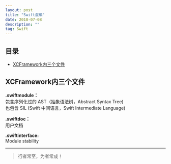 ```yaml
---
layout: post
title: "Swift混编"
date: 2018-07-08
description: ""
tag: Swift
---
```



## 目录
* [XCFramework内三个文件](#content1)



## <a id="content1">XCFramework内三个文件</a>

**.swiftmodule：**     
包含序列化过的 AST（抽象语法树，Abstract Syntax Tree)    
也包含 SIL (Swift 中间语言，Swift Intermediate Language)    

**.swiftdoc：**   
用户文档

**.swiftinterface:**    
Module stability



----------
>  行者常至，为者常成！
